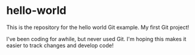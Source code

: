 # hello-world
This is the repository for the hello world Git example. My first Git project!

I've been coding for awhile, but never used Git. I'm hoping this makes it easier to track changes and develop code!
